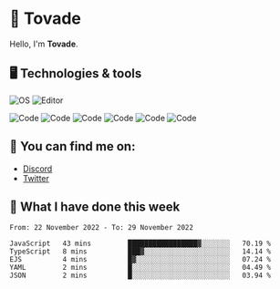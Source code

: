 # 👋 Tovade
Hello, I'm **Tovade**.

## 🖥️ Technologies & tools

![OS](https://img.shields.io/badge/OS-Windows-informational?style=flat&logo=OS&logoColor=white&color=2bbc8a)
![Editor](https://img.shields.io/badge/Editor-VScode-informational?style=flat&logo=Editor&logoColor=white&color=2bbc8a)

![Code](https://img.shields.io/badge/Code-Javascript-informational?style=flat&logo=Code&logoColor=white&color=2bbc8a)
![Code](https://img.shields.io/badge/Code-Nodejs-informational?style=flat&logo=Code&logoColor=white&color=2bbc8a)
![Code](https://img.shields.io/badge/Code-Typescript-informational?style=flat&logo=Code&logoColor=white&color=2bbc8a) 
![Code](https://img.shields.io/badge/Code-HTML-informational?style=flat&logo=Code&logoColor=white&color=2bbc8a)
![Code](https://img.shields.io/badge/Code-CSS-informational?style=flat&logo=Code&logoColor=white&color=2bbc8a)
![Code](https://img.shields.io/badge/Code-React-informational?style=flat&logo=Code&logoColor=white&color=2bbc8a)

## 👭 You can find me on:
- [Discord](https://discord.gg/y3eQ8wraD5)
- [Twitter](https://twitter.com/tovados)
## 📰 What I have done this week
<!--START_SECTION:waka-->

```text
From: 22 November 2022 - To: 29 November 2022

JavaScript   43 mins         █████████████████▓░░░░░░░   70.19 %
TypeScript   8 mins          ███▓░░░░░░░░░░░░░░░░░░░░░   14.14 %
EJS          4 mins          █▓░░░░░░░░░░░░░░░░░░░░░░░   07.24 %
YAML         2 mins          █░░░░░░░░░░░░░░░░░░░░░░░░   04.49 %
JSON         2 mins          █░░░░░░░░░░░░░░░░░░░░░░░░   03.94 %
```

<!--END_SECTION:waka-->
